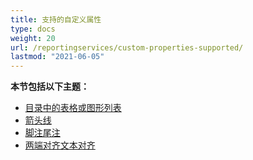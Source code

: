 ```yaml
---
title: 支持的自定义属性
type: docs
weight: 20
url: /reportingservices/custom-properties-supported/
lastmod: "2021-06-05"
---
```


**本节包括以下主题：**

- [目录中的表格或图形列表](/pdf/reportingservices/table-of-contents-list-of-tables-or-figures/)
- [箭头线](/pdf/reportingservices/line-arrows/)
- [脚注尾注](/pdf/reportingservices/footnote-endnote/)
- [两端对齐文本对齐](/pdf/reportingservices/justify-fulljustify-text-alignment/)